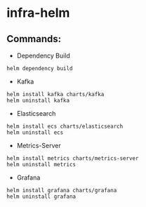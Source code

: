 # infra-helm

## Commands:

- Dependency Build
```
helm dependency build 
```

- Kafka
```
helm install kafka charts/kafka
helm uninstall kafka
```

- Elasticsearch
```
helm install ecs charts/elasticsearch
helm uninstall ecs
```

- Metrics-Server
```
helm install metrics charts/metrics-server
helm uninstall metrics
```

- Grafana
```
helm install grafana charts/grafana
helm uninstall grafana
```